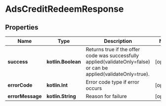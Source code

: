 
# AdsCreditRedeemResponse

## Properties
Name | Type | Description | Notes
------------ | ------------- | ------------- | -------------
**success** | **kotlin.Boolean** | Returns true if the offer code was successfully applied(validateOnly&#x3D;false) or can be applied(validateOnly&#x3D;true). |  [optional]
**errorCode** | **kotlin.Int** | Error code type if error occurs |  [optional]
**errorMessage** | **kotlin.String** | Reason for failure |  [optional]



